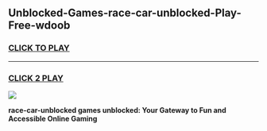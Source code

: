 
## Unblocked-Games-race-car-unblocked-Play-Free-wdoob
<h3>
<a href="https://premium76.site?title=race-car-unblocked&ref=10A">CLICK TO PLAY</a></h3>
<hr>

<h3>
<a href="https://premium76.site?title=race-car-unblocked&ref=10A">CLICK 2 PLAY</a>
  
</h3>

<a href="https://premium76.site?title=race-car-unblocked&ref=10A"><img src="https://clearcache.store/games.png"></a>


**race-car-unblocked games unblocked: Your Gateway to Fun and Accessible Online Gaming**
